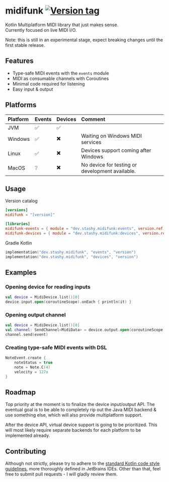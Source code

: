 # midifunk [![Version tag](https://img.shields.io/maven-central/v/dev.stashy.midifunk/events?logo=apachemaven&label=Maven%20Central&color=%23339AF0)][Maven central]

Kotlin Multiplatform MIDI library that just makes sense.  
Currently focused on live MIDI I/O.

Note: this is still in an experimental stage, expect breaking changes until the first stable release.

## Features

* Type-safe MIDI events with the `events` module
* MIDI as consumable channels with Coroutines
* Minimal code required for listening
* Easy input & output

## Platforms

| Platform | Events | Devices | Comment                                         |
|:---------|:-------|:--------|:------------------------------------------------|
| JVM      | ✅️     | ✅️      |                                                 |
| Windows  | ✅️     | ✖️      | Waiting on Windows MIDI services                |
| Linux    | ✅️     | ✖️      | Devices support coming after Windows            |
| MacOS    | ❔️     | ✖️      | No device for testing or development available. |

## Usage

Version catalog

```toml
[versions]
midifunk = "[version]"

[libraries]
midifunk-events = { module = "dev.stashy.midifunk:events", version.ref = "midifunk" }
midifunk-devices = { module = "dev.stashy.midifunk:devices", version.ref = "midifunk" }
```

Gradle Kotlin

```kotlin
implementation("dev.stashy.midifunk", "events", "version")
implementation("dev.stashy.midifunk", "devices", "version")
```

## Examples

### Opening device for reading inputs

```kotlin
val device = MidiDevice.list()[0]
device.input.open(coroutineScope).onEach { println(it) }
```

### Opening output channel

```kotlin
val device = MidiDevice.list()[0]
val channel: SendChannel<MidiData> = device.output.open(coroutineScope)
channel.send(event)
```

### Creating type-safe MIDI events with DSL

```kotlin
NoteEvent.create {
    noteStatus = true
    note = Note.C(4)
    velocity = 127u
}
```

## Roadmap

Top priority at the moment is to finalize the device input/output API.
The eventual goal is to be able to completely rip out the Java MIDI backend & use something else, which will also
provide multiplatform support.

After the device API, virtual device support is going to be prioritized.
This will most likely require separate backends for each platform to be implemented already.

## Contributing

Although not strictly, please try to adhere to the [standard Kotlin code style guidelines][1], more thoroughly defined
in JetBrains IDEs. Other than that, feel free to submit pull requests - I will gladly review them.

[1]: https://kotlinlang.org/docs/reference/coding-conventions.html

[Maven central]: https://central.sonatype.com/namespace/dev.stashy.midifunk
